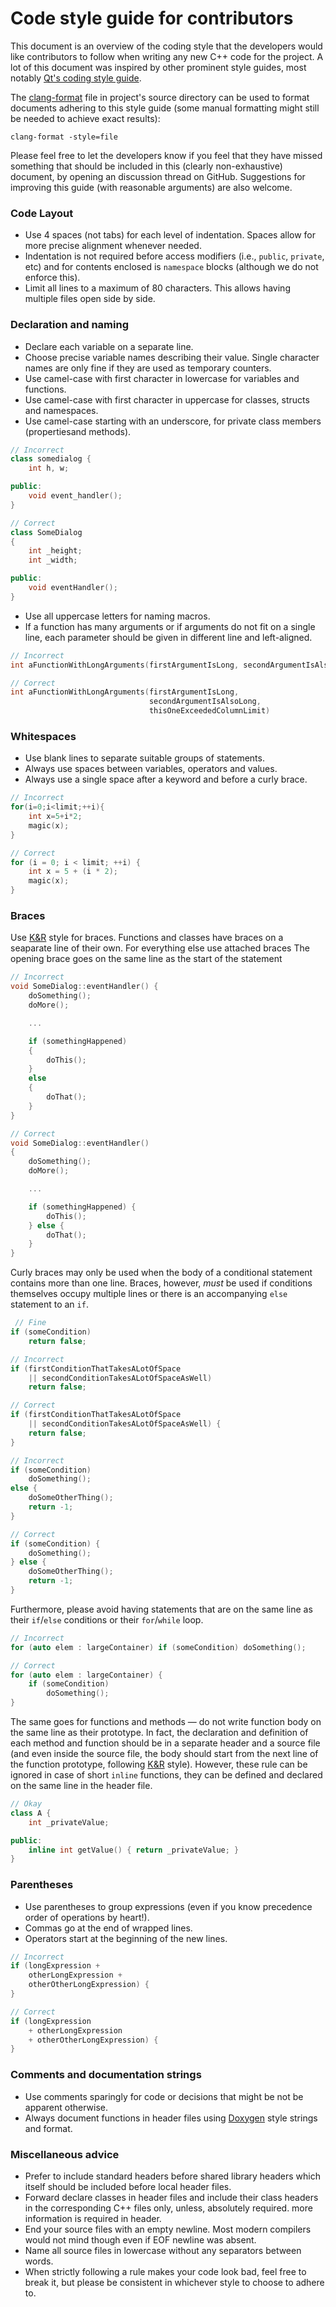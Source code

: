 # Code style guide for contributors
This document is an overview of the coding style that the developers would like
contributors to follow when writing any new C++ code for the project. A lot of
this document was inspired by other prominent style guides, most notably [Qt's
coding style guide](https://wiki.qt.io/Qt_Coding_Style).

The [clang-format](https://github.com/ElucidataInc/ElMaven/blob/develop/clang-format)
file in project's source directory can be used to format documents adhering to
this style guide (some manual formatting might still be needed to achieve exact
results):

```
clang-format -style=file
```

Please feel free to let the developers know if you feel that they have missed
something that should be included in this (clearly non-exhaustive) document, by
opening an discussion thread on GitHub. Suggestions for improving this guide
(with reasonable arguments) are also welcome.


### Code Layout
  * Use 4 spaces (not tabs) for each level of indentation. Spaces allow for
  more precise alignment whenever needed.
  * Indentation is not required before access modifiers (i.e., `public`,
  `private`, etc) and for contents enclosed is `namespace` blocks (although
  we do not enforce this).
  * Limit all lines to a maximum of 80 characters. This allows having multiple
  files open side by side.


### Declaration and naming
  * Declare each variable on a separate line.
  * Choose precise variable names describing their value. Single character
  names are only fine if they are used as temporary counters.
  * Use camel-case with first character in lowercase for variables and
  functions.
  * Use camel-case with first character in uppercase for classes, structs and
  namespaces.
  * Use camel-case starting with an underscore, for private class members
  (propertiesand methods).

```C++
// Incorrect
class somedialog {
    int h, w;

public:
    void event_handler();
}

// Correct
class SomeDialog
{
    int _height;
    int _width;

public:
    void eventHandler();
}
```
  * Use all uppercase letters for naming macros.
  * If a function has many arguments or if arguments do not fit on a single
  line, each parameter should be given in different line and left-aligned.

```C++
// Incorrect
int aFunctionWithLongArguments(firstArgumentIsLong, secondArgumentIsAlsoLong, thisOneExceededColumnLimit);

// Correct
int aFunctionWithLongArguments(firstArgumentIsLong,
                               secondArgumentIsAlsoLong,
                               thisOneExceededColumnLimit)
```


### Whitespaces
  * Use blank lines to separate suitable groups of statements.
  * Always use spaces between variables, operators and values.
  * Always use a single space after a keyword and before a curly brace.

```C++
// Incorrect
for(i=0;i<limit;++i){
    int x=5+i*2;
    magic(x);
}

// Correct
for (i = 0; i < limit; ++i) {
    int x = 5 + (i * 2);
    magic(x);
}
```


### Braces
Use [K&R](https://en.wikipedia.org/wiki/Indentation_style#K&R_style) style for
braces. Functions and classes have braces on a seaparate line of their own. For
everything else use attached braces The opening brace goes on the same line as
the start of the statement

```C++
// Incorrect
void SomeDialog::eventHandler() {
    doSomething();
    doMore();

    ...

    if (somethingHappened)
    {
        doThis();
    }
    else
    {
        doThat();
    }
}

// Correct
void SomeDialog::eventHandler()
{
    doSomething();
    doMore();

    ...

    if (somethingHappened) {
        doThis();
    } else {
        doThat();
    }
}
```

Curly braces may only be used when the body of a conditional statement contains
more than one line. Braces, however, _must_ be used if conditions themselves
occupy multiple lines or there is an accompanying `else` statement to an `if`.

```C++
 // Fine
if (someCondition)
    return false;

// Incorrect
if (firstConditionThatTakesALotOfSpace
    || secondConditionTakesALotOfSpaceAsWell)
    return false;

// Correct
if (firstConditionThatTakesALotOfSpace
    || secondConditionTakesALotOfSpaceAsWell) {
    return false;
}

// Incorrect
if (someCondition)
    doSomething();
else {
    doSomeOtherThing();
    return -1;
}

// Correct
if (someCondition) {
    doSomething();
} else {
    doSomeOtherThing();
    return -1;
}
```

Furthermore, please avoid having statements that are on the same line as their
`if`/`else` conditions or their `for`/`while` loop.

```C++
// Incorrect
for (auto elem : largeContainer) if (someCondition) doSomething();

// Correct
for (auto elem : largeContainer) {
    if (someCondition)
        doSomething();
}
```

The same goes for functions and methods — do not write function body on the same
line as their prototype. In fact, the declaration and definition of each method
and function should be in a separate header and a source file (and even inside
the source file, the body should start from the next line of the function
prototype, following
[K&R](https://en.wikipedia.org/wiki/Indentation_style#K&R_style) style).
However, these rule can be ignored in case of short `inline` functions, they can
be defined and declared on the same line in the header file.

```C++
// Okay
class A {
    int _privateValue;

public:
    inline int getValue() { return _privateValue; }
}
```


### Parentheses
  * Use parentheses to group expressions (even if you know precedence order of
  operations by heart!).
  * Commas go at the end of wrapped lines.
  * Operators start at the beginning of the new lines.

```C++
// Incorrect
if (longExpression +
    otherLongExpression +
    otherOtherLongExpression) {
}

// Correct
if (longExpression
    + otherLongExpression
    + otherOtherLongExpression) {
}
```


### Comments and documentation strings
  * Use comments sparingly for code or decisions that might be not be apparent
  otherwise.
  * Always document functions in header files using [Doxygen](http://doxygen.nl/manual/docblocks.html)
  style strings and format.


### Miscellaneous advice
  * Prefer to include standard headers before shared library headers which
  itself should be included before local header files.
  * Forward declare classes in header files and include their class headers in
  the corresponding C++ files only, unless, absolutely required.
  more information is required in header.
  * End your source files with an empty newline. Most modern compilers would not
  mind though even if EOF newline was absent.
  * Name all source files in lowercase without any separators between words.
  * When strictly following a rule makes your code look bad, feel free to break
  it, but please be consistent in whichever style to choose to adhere to.
